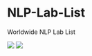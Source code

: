 # NLP-Lab-List
Worldwide NLP Lab List


<img src="https://capsule-render.vercel.app/api?type=waving&color=FF5733&height=200&section=header&text=Regions&fontSize=84" />

<img src="https://capsule-render.vercel.app/api?type=waving&color=FF5733&height=200&section=footer&text=NLP-Lab-List&fontSize=40" />
